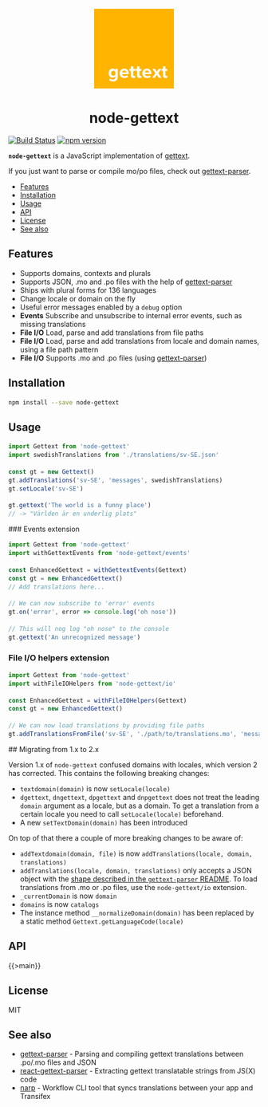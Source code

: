 
<p align="center">
 <img src="docs/node-gettext-logo.png" width="160" height="160" />
</p>

<h1 align="center">
 node-gettext
</h1>

[![Build Status](https://travis-ci.org/alexanderwallin/node-gettext.svg?branch=master)](http://travis-ci.org/alexanderwallin/node-gettext)
[![npm version](https://badge.fury.io/js/node-gettext.svg)](https://badge.fury.io/js/node-gettext)

**`node-gettext`** is a JavaScript implementation of [gettext](https://www.gnu.org/software/gettext/gettext.html).

If you just want to parse or compile mo/po files, check out [gettext-parser](https://github.com/andris9/gettext-parser).

* [Features](#features)
* [Installation](#installation)
* [Usage](#usage)
* [API](#api)
* [License](#license)
* [See also](#see-also)


## Features

* Supports domains, contexts and plurals
* Supports JSON, .mo and .po files with the help of [gettext-parser](https://github.com/andris9/gettext-parser)
* Ships with plural forms for 136 languages
* Change locale or domain on the fly
* Useful error messages enabled by a `debug` option
* **Events** Subscribe and unsubscribe to internal error events, such as missing translations
* **File I/O** Load, parse and add translations from file paths
* **File I/O** Load, parse and add translations from locale and domain names, using a file path pattern
* **File I/O** Supports .mo and .po files (using [gettext-parser](https://github.com/andris9/gettext-parser))


## Installation

```sh
npm install --save node-gettext
```


## Usage

```js
import Gettext from 'node-gettext'
import swedishTranslations from './translations/sv-SE.json'

const gt = new Gettext()
gt.addTranslations('sv-SE', 'messages', swedishTranslations)
gt.setLocale('sv-SE')

gt.gettext('The world is a funny place')
// -> "Världen är en underlig plats"
```

### Events extension

```js
import Gettext from 'node-gettext'
import withGettextEvents from 'node-gettext/events'

const EnhancedGettext = withGettextEvents(Gettext)
const gt = new EnhancedGettext()
// Add translations here...

// We can now subscribe to 'error' events
gt.on('error', error => console.log('oh nose'))

// This will nog log "oh nose" to the console
gt.gettext('An unrecognized message')
```

### File I/O helpers extension

```js
import Gettext from 'node-gettext'
import withFileIOHelpers from 'node-gettext/io'

const EnhancedGettext = withFileIOHelpers(Gettext)
const gt = new EnhancedGettext()

// We can now load translations by providing file paths
gt.addTranslationsFromFile('sv-SE', './path/to/translations.mo', 'messages')
```


## Migrating from 1.x to 2.x

Version 1.x of `node-gettext` confused domains with locales, which version 2 has corrected. This contains the following breaking changes:

* `textdomain(domain)` is now `setLocale(locale)`
* `dgettext`, `dngettext`, `dpgettext` and `dnpgettext` does not treat the leading `domain` argument as a locale, but as a domain. To get a translation from a certain locale you need to call `setLocale(locale)` beforehand.
* A new `setTextDomain(domain)` has been introduced

On top of that there a couple of more breaking changes to be aware of:

* `addTextdomain(domain, file)` is now `addTranslations(locale, domain, translations)`
* `addTranslations(locale, domain, translations)` only accepts a JSON object with the [shape described in the `gettext-parser` README](https://github.com/smhg/gettext-parser#data-structure-of-parsed-mopo-files). To load translations from .mo or .po files, use the `node-gettext/io` extension.
* `_currentDomain` is now `domain`
* `domains` is now `catalogs`
* The instance method `__normalizeDomain(domain)` has been replaced by a static method `Gettext.getLanguageCode(locale)`


## API

{{>main}}

## License

MIT


## See also

* [gettext-parser](https://github.com/andris9/gettext-parser) - Parsing and compiling gettext translations between .po/.mo files and JSON
* [react-gettext-parser](https://github.com/lagetse/react-gettext-parser) - Extracting gettext translatable strings from JS(X) code
* [narp](https://github.com/lagetse/narp) - Workflow CLI tool that syncs translations between your app and Transifex
